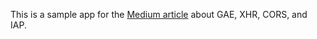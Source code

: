 This is a sample app for the [Medium article](https://medium.com/@treedy/gae-xhr-cors-and-iap-498a59bff249) about GAE, XHR, CORS, and IAP.